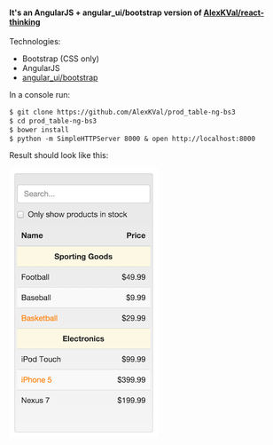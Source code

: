 #### It's an AngularJS + angular_ui/bootstrap version of [AlexKVal/react-thinking](https://github.com/AlexKVal/react-thinking/)

Technologies:
- Bootstrap (CSS only)
- AngularJS
- [angular_ui/bootstrap](https://github.com/angular-ui/bootstrap)

In a console run:

    $ git clone https://github.com/AlexKVal/prod_table-ng-bs3
    $ cd prod_table-ng-bs3
    $ bower install
    $ python -m SimpleHTTPServer 8000 & open http://localhost:8000

Result should look like this:

![](https://raw.githubusercontent.com/AlexKVal/react-thinking/images/images/result.png)
